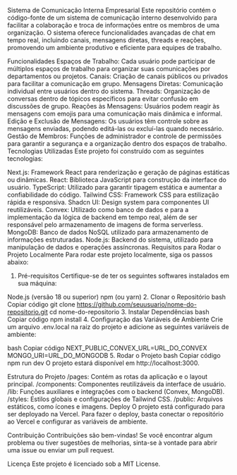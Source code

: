 Sistema de Comunicação Interna Empresarial
Este repositório contém o código-fonte de um sistema de comunicação interno desenvolvido para facilitar a colaboração e troca de informações entre os membros de uma organização. O sistema oferece funcionalidades avançadas de chat em tempo real, incluindo canais, mensagens diretas, threads e reações, promovendo um ambiente produtivo e eficiente para equipes de trabalho.

Funcionalidades
Espaços de Trabalho: Cada usuário pode participar de múltiplos espaços de trabalho para organizar suas comunicações por departamentos ou projetos.
Canais: Criação de canais públicos ou privados para facilitar a comunicação em grupo.
Mensagens Diretas: Comunicação individual entre usuários dentro do sistema.
Threads: Organização de conversas dentro de tópicos específicos para evitar confusão em discussões de grupo.
Reações às Mensagens: Usuários podem reagir às mensagens com emojis para uma comunicação mais dinâmica e informal.
Edição e Exclusão de Mensagens: Os usuários têm controle sobre as mensagens enviadas, podendo editá-las ou excluí-las quando necessário.
Gestão de Membros: Funções de administrador e controle de permissões para garantir a segurança e a organização dentro dos espaços de trabalho.
Tecnologias Utilizadas
Este projeto foi construído com as seguintes tecnologias:

Next.js: Framework React para renderização e geração de páginas estáticas ou dinâmicas.
React: Biblioteca JavaScript para construção da interface do usuário.
TypeScript: Utilizado para garantir tipagem estática e aumentar a confiabilidade do código.
Tailwind CSS: Framework CSS para estilização rápida e responsiva.
Shadcn UI: Design system para componentes UI reutilizáveis.
Convex: Utilizado como banco de dados e para a implementação da lógica de backend em tempo real, além de ser responsável pelo armazenamento de imagens de forma serverless.
MongoDB: Banco de dados NoSQL utilizado para armazenamento de informações estruturadas.
Node.js: Backend do sistema, utilizado para manipulação de dados e operações assíncronas.
Requisitos para Rodar o Projeto Localmente
Para rodar este projeto localmente, siga os passos abaixo:

1. Pré-requisitos
Certifique-se de ter os seguintes softwares instalados em sua máquina:

Node.js (versão 18 ou superior)
npm (ou yarn)
2. Clonar o Repositório
bash
Copiar código
git clone https://github.com/seuusuario/nome-do-repositorio.git
cd nome-do-repositorio
3. Instalar Dependências
bash
Copiar código
npm install
4. Configuração das Variáveis de Ambiente
Crie um arquivo .env.local na raiz do projeto e adicione as seguintes variáveis de ambiente:

bash
Copiar código
NEXT_PUBLIC_CONVEX_URL=URL_DO_CONVEX
MONGO_URI=URL_DO_MONGODB
5. Rodar o Projeto
bash
Copiar código
npm run dev
O projeto estará disponível em http://localhost:3000.

Estrutura do Projeto
/pages: Contém as rotas da aplicação e o layout principal.
/components: Componentes reutilizáveis da interface de usuário.
/lib: Funções auxiliares e integrações com o backend (Convex, MongoDB).
/styles: Estilos globais e configurações de Tailwind CSS.
/public: Arquivos estáticos, como ícones e imagens.
Deploy
O projeto está configurado para ser deployado na Vercel. Para fazer o deploy, basta conectar o repositório ao Vercel e configurar as variáveis de ambiente.

Contribuição
Contribuições são bem-vindas! Se você encontrar algum problema ou tiver sugestões de melhorias, sinta-se à vontade para abrir uma issue ou enviar um pull request.

Licença
Este projeto é licenciado sob a MIT License.
